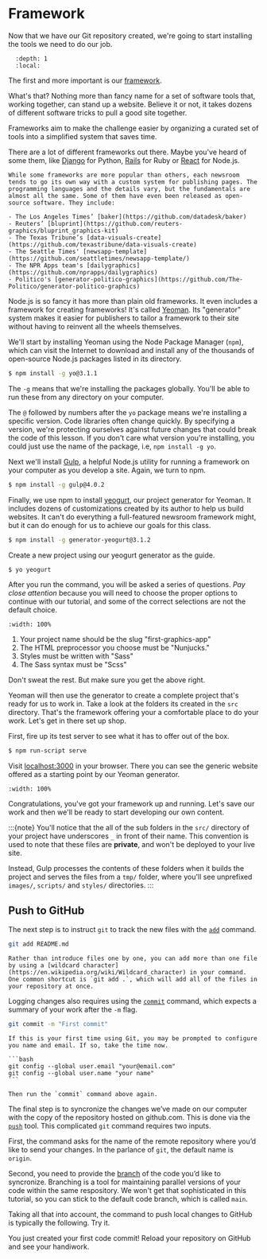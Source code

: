 ```{include} _templates/nav.html
```

# Framework

Now that we have our Git repository created, we're going to start installing the tools we need to do our job.

```{contents} Sections
  :depth: 1
  :local:
```

The first and more important is our [framework](https://en.wikipedia.org/wiki/Software_framework).

What's that? Nothing more than fancy name for a set of software tools that, working together, can stand up a website. Believe it or not, it takes dozens of different software tricks to pull a good site together.

Frameworks aim to make the challenge easier by organizing a curated set of tools into a simplified system that saves time.

There are a lot of different frameworks out there. Maybe you've heard of some them, like [Django](https://www.djangoproject.com/) for Python, [Rails](http://rubyonrails.org) for Ruby or [React](https://reactjs.org/) for Node.js.

```{note}
While some frameworks are more popular than others, each newsroom tends to go its own way with a custom system for publishing pages. The programming languages and the details vary, but the fundamentals are almost all the same. Some of them have even been released as open-source software. They include:

- The Los Angeles Times’ [baker](https://github.com/datadesk/baker)
- Reuters’ [bluprint](https://github.com/reuters-graphics/bluprint_graphics-kit)
- The Texas Tribune’s [data-visuals-create](https://github.com/texastribune/data-visuals-create)
- The Seattle Times' [newsapp-template](https://github.com/seattletimes/newsapp-template/)
- The NPR Apps team's [dailygraphics](https://github.com/nprapps/dailygraphics)
- Politico's [generator-politico-graphics](https://github.com/The-Politico/generator-politico-graphics)
```

Node.js is so fancy it has more than plain old frameworks. It even includes a framework for creating frameworks! It's called [Yeoman](http://yeoman.io). Its "generator" system makes it easier for publishers to tailor a framework to their site without having to reinvent all the wheels themselves.

We'll start by installing Yeoman using the Node Package Manager (`npm`), which can visit the Internet to download and install any of the thousands of open-source Node.js packages listed in its directory.

```bash
$ npm install -g yo@3.1.1
```

The `-g` means that we're installing the packages globally. You'll be able to run these from any directory on your computer.

The `@` followed by numbers after the `yo` package means we're installing a specific version. Code libraries often change quickly. By specifying a version, we're protecting ourselves against future changes that could break the code of this lesson. If you don't care what version you're installing, you could just use the name of the package, i.e, `npm install -g yo`.

Next we'll install [Gulp](https://gulpjs.com/), a helpful Node.js utility for running a framework on your computer as you develop a site. Again, we turn to npm.

```bash
$ npm install -g gulp@4.0.2
```

Finally, we use npm to install [yeogurt](https://github.com/larsonjj/generator-yeogurt), our project generator for Yeoman. It includes dozens of customizations created by its author to help us build websites. It can't do everything a full-featured newsroom framework might, but it can do enough for us to achieve our goals for this class.

```bash
$ npm install -g generator-yeogurt@3.1.2
```

Create a new project using our yeogurt generator as the guide.

```bash
$ yo yeogurt
```

After you run the command, you will be asked a series of questions. *Pay close attention* because you will need to choose the proper options to continue with our tutorial, and some of the correct selections are not the default choice.

```{image} _static/yeogurt-setup.png
:width: 100%
```

1. Your project name should be the slug "first-graphics-app"
2. The HTML preprocessor you choose must be "Nunjucks."
3. Styles must be written with "Sass"
4. The Sass syntax must be "Scss"

Don't sweat the rest. But make sure you get the above right.

Yeoman will then use the generator to create a complete project that's ready for us to work in. Take a look at the folders its created in the `src` directory. That's the framework offering your a comfortable place to do your work. Let's get in there set up shop.

First, fire up its test server to see what it has to offer out of the box.

```bash
$ npm run-script serve
```

Visit [localhost:3000](http://localhost:3000) in your browser. There you can see the generic website offered as a starting point by our Yeoman generator.

```{image} _static/welcome.png
:width: 100%
```

Congratulations, you've got your framework up and running. Let's save our work and then we'll be ready to start developing our own content.

:::{note}
You'll notice that the all of the sub folders in the `src/` directory of your project have underscores `_` in front of their name. This convention is used to note that these files are **private**, and won't be deployed to your live site.

Instead, Gulp processes the contents of these folders when it builds the project and serves the files from a `tmp/` folder, where you'll see unprefixed `images/`, `scripts/` and `styles/` directories.
:::

## Push to GitHub

The next step is to instruct `git` to track the new files with the [`add`](https://git-scm.com/docs/git-add) command.

```bash
git add README.md
```

```{note}
Rather than introduce files one by one, you can add more than one file by using a [wildcard character](https://en.wikipedia.org/wiki/Wildcard_character) in your command. One common shortcut is `git add .`, which will add all of the files in your repository at once.
```

Logging changes also requires using the [`commit`](https://git-scm.com/docs/git-commit) command, which expects a summary of your work after the `-m` flag.

```bash
git commit -m "First commit"
```

````{warning}
If this is your first time using Git, you may be prompted to configure you name and email. If so, take the time now. 

```bash
git config --global user.email "your@email.com"
git config --global user.name "your name"
```

Then run the `commit` command above again.
````

The final step is to syncronize the changes we’ve made on our computer with the copy of the repository hosted on github.com. This is done via the [`push`](https://git-scm.com/docs/git-push) tool. This complicated `git` command requires two inputs.

First, the command asks for the name of the remote repository where you’d like to send your changes. In the parlance of `git`, the default name is `origin`.

Second, you need to provide the [branch](https://en.wikipedia.org/wiki/Branching_(version_control)) of the code you’d like to syncronize. Branching is a tool for maintaining parallel versions of your code within the same respository. We won't get that sophisticated in this tutorial, so you can stick to the default code branch, which is called `main`.

Taking all that into account, the command to push local changes to GitHub is typically the following. Try it. 

You just created your first code commit! Reload your repository on GitHub and see your handiwork.
